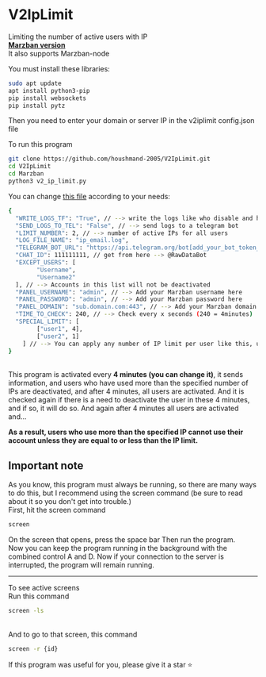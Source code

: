 # V2IpLimit

Limiting the number of active users with IP
<br>[**Marzban version**](https://github.com/Gozargah/Marzban)
<br>
It also supports Marzban-node<br>

You must install these libraries:

```bash
sudo apt update
apt install python3-pip
pip install websockets
pip install pytz
```

Then you need to enter your domain or server IP in the v2iplimit config.json file

To run this program

```bash
git clone https://github.com/houshmand-2005/V2IpLimit.git
cd V2IpLimit
cd Marzban
python3 v2_ip_limit.py
```

You can change [this file](v2iplimit_config.json) according to your needs:

```bash
{
  "WRITE_LOGS_TF": "True", // --> write the logs like who disable and how many users are active now and ...
  "SEND_LOGS_TO_TEL": "False", // --> send logs to a telegram bot
  "LIMIT_NUMBER": 2, // --> number of active IPs for all users
  "LOG_FILE_NAME": "ip_email.log",
  "TELEGRAM_BOT_URL": "https://api.telegram.org/bot[add_your_bot_token_here]/sendMessage", // --> get your token from @BotFather
  "CHAT_ID": 111111111, // get from here --> @RawDataBot
  "EXCEPT_USERS": [
        "Username",
        "Username2"
  ], // --> Accounts in this list will not be deactivated
  "PANEL_USERNAME": "admin", // --> Add your Marzban username here
  "PANEL_PASSWORD": "admin", // --> Add your Marzban password here
  "PANEL_DOMAIN": "sub.domain.com:443", // --> Add your Marzban domain name with port here
  "TIME_TO_CHECK": 240, // --> Check every x seconds (240 = 4minutes)
  "SPECIAL_LIMIT": [
        ["user1", 4],
        ["user2", 1]
    ] // --> You can apply any number of IP limit per user like this, user1 can have 4 IPs
}
```

<br>
This program is activated every <b>4 minutes (you can change it)</b>, it sends information, and users who have used more than the specified number of IPs are deactivated, and after 4 minutes, all users are activated. And it is checked again if there is a need to deactivate the user in these 4 minutes, and if so, it will do so.
And again after 4 minutes all users are activated and...

<b>As a result, users who use more than the specified IP cannot use their account unless they are equal to or less than the IP limit.</b>

## Important note

As you know, this program must always be running, so there are many ways to do this, but I recommend using the screen command (be sure to read about it so you don't get into trouble.)<br>
First, hit the screen command<br>

```bash
screen
```

On the screen that opens, press the space bar Then run the program.<br>
Now you can keep the program running in the background with the combined control A and D. Now if your connection to the server is interrupted, the program will remain running.

<hr>
To see active screens 
<br>Run this command<br>

```bash
screen -ls
```

<br>And to go to that screen, this command

```bash
screen -r {id}
```

If this program was useful for you, please give it a star ⭐
